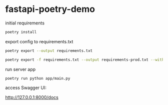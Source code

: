 # fastapi-poetry-demo

initial requirements

```bash
poetry install
```

export config to requirements.txt

```bash
poetry export --output requirements.txt

poetry export -f requirements.txt --output requirements-prod.txt --without-hashes
```

run server app

```bash
poetry run python app/main.py
```

access Swagger UI:

<http://127.0.0.1:8000/docs>
